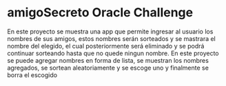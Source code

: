 # amigoSecreto Oracle Challenge
<h10>En este proyecto se muestra una app que permite ingresar al usuario</h10>
<h10>los nombres de sus amigos, estos nombres serán sorteados y se mastrara el nombre del elegido, el cual posteriormente será eliminado y se podrá continuar sorteando hasta que no quede ningun nombre. En este proyecto se puede agregar nombres en forma de lista, se muestran los nombres agregados, se sortean aleatoriamente y se escoge uno y finalmente se borra el escogido</h10>
